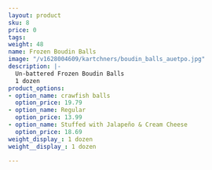 ```yaml
---
layout: product
sku: 8
price: 0
tags: 
weight: 48
name: Frozen Boudin Balls
image: "/v1628004609/kartchners/boudin_balls_auetpo.jpg"
description: |-
  Un-battered Frozen Boudin Balls
  1 dozen
product_options:
- option_name: crawfish balls
  option_price: 19.79
- option_name: Regular
  option_price: 13.99
- option_name: Stuffed with Jalapeño & Cream Cheese
  option_price: 18.69
weight_display_: 1 dozen
weight__display_: 1 dozen

---
```

